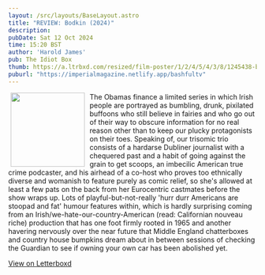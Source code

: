 ```yaml
---
layout: /src/layouts/BaseLayout.astro
title: "REVIEW: Bodkin (2024)"
description: 
pubDate: Sat 12 Oct 2024
time: 15:20 BST
author: 'Harold James'
pub: The Idiot Box
thumb: https://a.ltrbxd.com/resized/film-poster/1/2/4/5/4/3/8/1245438-bodkin-0-2000-0-3000-crop.jpg?v=e22b0462dc
puburl: "https://imperialmagazine.netlify.app/bashfultv"
---
```

<img src="https://a.ltrbxd.com/resized/film-poster/1/2/4/5/4/3/8/1245438-bodkin-0-2000-0-3000-crop.jpg?v=e22b0462dc" style="width:150px;height:auto;float:left;padding-right:10px;padding-left:5px;">

The Obamas finance a limited series in which Irish people are portrayed as bumbling, drunk, pixilated buffoons who still believe in fairies and who go out of their way to obscure information for no real reason other than to keep our plucky protagonists on their toes. Speaking of, our trisomic trio consists of a hardarse Dubliner journalist with a chequered past and a habit of going against the grain to get scoops, an imbecilic American true crime podcaster, and his airhead of a co-host who proves too ethnically diverse and womanish to feature purely as comic relief, so she's allowed at least a few pats on the back from her Eurocentric castmates before the show wraps up. Lots of playful-but-not-really 'hurr durr Americans are stoopad and fat' humour features within, which is hardly surprising coming from an Irish/we-hate-our-country-American (read: Californian nouveau riche) production that has one foot firmly rooted in 1965 and another havering nervously over the near future that Middle England chatterboxes and country house bumpkins dream about in between sessions of checking the Guardian to see if owning your own car has been abolished yet.

<a href="https://letterboxd.com/for_you_bruce/film/bodkin/" target="_blank" rel="noopener noreferrer">View on Letterboxd</a>
